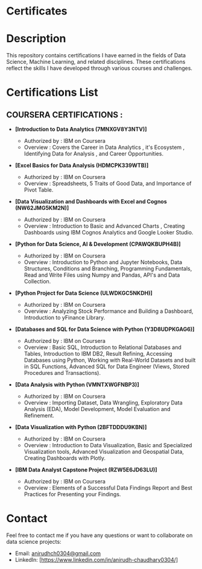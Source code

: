 # Certificates

# Description
This repository contains certifications I have earned in the fields of Data Science, Machine Learning, and related disciplines. These certifications reflect the skills I have developed through various courses and challenges.
# Certifications List

## COURSERA CERTIFICATIONS :
- **[Introduction to Data Analytics (7MNXGV8Y3NTV)]**
  -   Authorized by : IBM on Coursera
  -   Overview : Covers the Career in Data Analytics , it's Ecosystem , Identifying Data for Analysis , and Career Opportunities.

- **[Excel Basics for Data Analysis (HDMCPK339WTB)]**
  -   Authorized by : IBM on Coursera
  -   Overview : Spreadsheets, 5 Traits of Good Data, and Importance of Pivot Table. 
  
- **[Data Visualization and Dashboards with Excel and Cognos (NW62JMG5KM2N)]**
  -   Authorized by : IBM on Coursera
  -   Overview : Introduction to Basic and Advanced Charts , Creating Dashboards using IBM Cognos Analytics and Google Looker Studio.

- **[Python for Data Science, AI & Development (CPAWQKBUPH4B)]**
  -   Authorized by : IBM on Coursera
  -   Overview : Introduction to Python and Jupyter Notebooks, Data Structures, Conditions and Branching, Programming Fundamentals, Read and Write Files using Numpy and Pandas, API's and Data Collection.

- **[Python Project for Data Science (ULWDKGC5NKDH)]**
  -   Authorized by : IBM on Coursera
  -   Overview : Analyzing Stock Performance and Building a Dashboard, Introduction to yFinance Library.
 
- **[Databases and SQL for Data Science with Python (Y3D8UDPKGAG6)]**
  -   Authorized by : IBM on Coursera
  -   Overview : Basic SQL, Introduction to Relational Databases and Tables, Introduction to IBM DB2, Result Refining, Accessing Databases using Python, Working with Real-World Datasets and built in SQL Functions, Advanced SQL for Data Engineer (Views, Stored Procedures and Transactions).

- **[Data Analysis with Python (VMNTXWGFNBP3)]**
  -   Authorized by : IBM on Coursera
  -   Overview : Importing Dataset, Data Wrangling, Exploratory Data Analysis (EDA), Model Development, Model Evaluation and Refinement.
 
- **[Data Visualization with Python (2BFTDDDU9KBN)]**
  -   Authorized by : IBM on Coursera
  -   Overview : Introduction to Data Visualization, Basic and Specialized Visualization tools, Advanced Visualization and Geospatial Data, Creating Dashboards with Plotly.
 
- **[IBM Data Analyst Capstone Project (RZW5E6JD63LU)]**
  -   Authorized by : IBM on Coursera
  -   Overview : Elements of a Successful Data Findings Report and Best Practices for Presenting your Findings.
 
# Contact
Feel free to contact me if you have any questions or want to collaborate on data science projects:
- Email: anirudhch0304@gmail.com
- LinkedIn: [https://www.linkedin.com/in/anirudh-chaudhary0304/]
